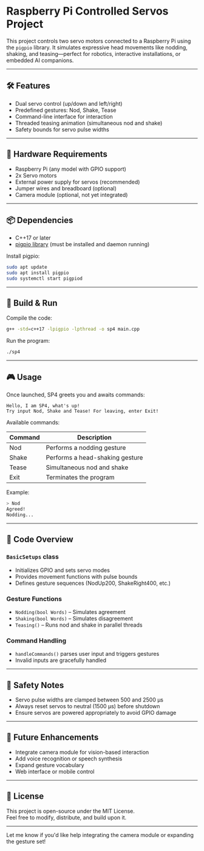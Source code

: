 # Raspberry Pi Controlled Servos Project

This project controls two servo motors connected to a Raspberry Pi using the `pigpio` library. It simulates expressive head movements like nodding, shaking, and teasing—perfect for robotics, interactive installations, or embedded AI companions.

---

## 🛠️ Features

- Dual servo control (up/down and left/right)
- Predefined gestures: Nod, Shake, Tease
- Command-line interface for interaction
- Threaded teasing animation (simultaneous nod and shake)
- Safety bounds for servo pulse widths

---

## 🧰 Hardware Requirements

- Raspberry Pi (any model with GPIO support)
- 2x Servo motors
- External power supply for servos (recommended)
- Jumper wires and breadboard (optional)
- Camera module (optional, not yet integrated)

---

## 📦 Dependencies

- C++17 or later
- [pigpio library](http://abyz.me.uk/rpi/pigpio/) (must be installed and daemon running)

Install pigpio:

```bash
sudo apt update
sudo apt install pigpio
sudo systemctl start pigpiod
```

---

## 🚀 Build & Run

Compile the code:

```bash
g++ -std=c++17 -lpigpio -lpthread -o sp4 main.cpp
```

Run the program:

```bash
./sp4
```

---

## 🎮 Usage

Once launched, SP4 greets you and awaits commands:

```text
Hello, I am SP4, what's up!
Try input Nod, Shake and Tease! For leaving, enter Exit!
```

Available commands:

| Command | Description                     |
|---------|---------------------------------|
| Nod     | Performs a nodding gesture      |
| Shake   | Performs a head-shaking gesture |
| Tease   | Simultaneous nod and shake      |
| Exit    | Terminates the program          |

Example:

```bash
> Nod
Agreed!
Nodding...
```

---

## 🧠 Code Overview

### `BasicSetups` class

- Initializes GPIO and sets servo modes
- Provides movement functions with pulse bounds
- Defines gesture sequences (NodUp200, ShakeRight400, etc.)

### Gesture Functions

- `Nodding(bool Words)` – Simulates agreement
- `Shaking(bool Words)` – Simulates disagreement
- `Teasing()` – Runs nod and shake in parallel threads

### Command Handling

- `handleCommands()` parses user input and triggers gestures
- Invalid inputs are gracefully handled

---

## 🧪 Safety Notes

- Servo pulse widths are clamped between 500 and 2500 µs
- Always reset servos to neutral (1500 µs) before shutdown
- Ensure servos are powered appropriately to avoid GPIO damage

---

## 📸 Future Enhancements

- Integrate camera module for vision-based interaction
- Add voice recognition or speech synthesis
- Expand gesture vocabulary
- Web interface or mobile control

---

## 📄 License

This project is open-source under the MIT License.  
Feel free to modify, distribute, and build upon it.

---

Let me know if you'd like help integrating the camera module or expanding the gesture set!
